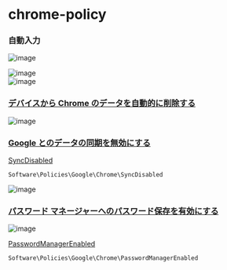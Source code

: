 # chrome-policy

### 自動入力
![image](https://user-images.githubusercontent.com/1501327/154174337-bb846f65-5aef-4cad-97c4-50e6f5d87ea8.png)

![image](https://user-images.githubusercontent.com/1501327/154174083-fbaf51e4-32b5-4379-b40f-53659b9ac433.png)\
![image](https://user-images.githubusercontent.com/1501327/154174399-7cbb3dd6-b974-46eb-a55d-27af1eb86496.png)


### [デバイスから Chrome のデータを自動的に削除する](https://support.google.com/chrome/a/answer/10686330?hl=ja)

![image](https://user-images.githubusercontent.com/1501327/154178065-433e2abf-332c-413b-9578-3454a54308dd.png)

### [Google とのデータの同期を無効にする](https://admx.help/?Category=Chrome&Policy=Google.Policies.Chrome::SyncDisabled&Language=ja-jp)

[SyncDisabled](https://chromeenterprise.google/policies/?policy=SyncDisabled)
```
Software\Policies\Google\Chrome\SyncDisabled
```

![image](https://user-images.githubusercontent.com/1501327/154179523-1645df55-cbad-4a30-9474-9df23194f57a.png)

### [パスワード マネージャーへのパスワード保存を有効にする](https://admx.help/?Category=Chrome&Policy=Google.Policies.Chrome::PasswordManagerEnabled&Language=ja-jp)

![image](https://user-images.githubusercontent.com/1501327/154181026-fb5d3da5-8df7-4c0b-94cc-29ec29dc4365.png)

[PasswordManagerEnabled](https://chromeenterprise.google/policies/?policy=PasswordManagerEnabled)
```
Software\Policies\Google\Chrome\PasswordManagerEnabled
```
